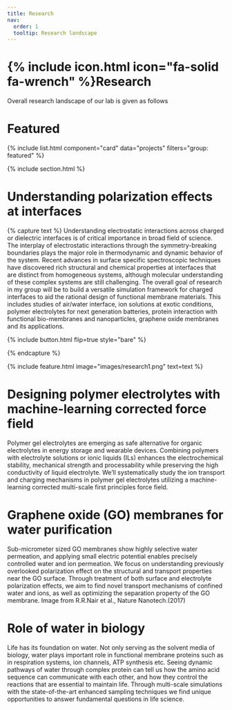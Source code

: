 ```yaml
---
title: Research
nav:
  order: 1
  tooltip: Research landscape
---
```


# {% include icon.html icon="fa-solid fa-wrench" %}Research

Overall research landscape of our lab is given as follows

# Featured

{% include list.html component="card" data="projects" filters="group: featured" %}

{% include section.html %}

# Understanding polarization effects at interfaces

{% capture text %}
Understanding electrostatic interactions across charged or dielectric interfaces is of critical importance in broad field of science. The interplay of electrostatic interactions through the symmetry-breaking boundaries plays the major role in thermodynamic and dynamic behavior of the system. Recent advances in surface specific spectroscopic techniques have discovered rich structural and chemical properties at interfaces that are distinct from homogeneous systems, although molecular understanding of these complex systems are still challenging. The overall goal of research in my group will be to build a versatile simulation framework for charged interfaces to aid the rational design of functional membrane materials. This includes studies of air/water interface, ion solutions at exotic conditions, polymer electrolytes for next generation batteries, protein interaction with functional bio-membranes and nanoparticles, graphene oxide membranes and its applications.

{%
  include button.html
  flip=true
  style="bare"
%}

{% endcapture %}

{%
  include feature.html
  image="images/research1.png"
  text=text
%}


# Designing polymer electrolytes with machine-learning corrected force field

Polymer gel electrolytes are emerging as safe alternative for organic electrolytes in energy storage and wearable devices. Combining polymers with electrolyte solutions or ionic liquids (ILs) enhances the electrochemical stability, mechanical strength and processability while preserving the high conductivity of liquid electrolyte. We’ll systematically study the ion transport and charging mechanisms in polymer gel electrolytes utilizing a machine-learning corrected multi-scale first principles force field.

# Graphene oxide (GO) membranes for water purification

Sub-micrometer sized GO membranes show highly selective water permeation, and applying small electric potential enables precisely controlled water and ion permeation. We focus on understanding previously overlooked polarization effect on the structural and transport properties near the GO surface. Through treatment of both surface and electrolyte polarization effects, we aim to find novel transport mechanisms of confined water and ions, as well as optimizing the separation property of the GO membrane.
Image from R.R.Nair et al., Nature Nanotech.(2017)

# Role of water in biology

Life has its foundation on water. Not only serving as the solvent media of biology, water plays important role in functional membrane proteins such as in respiration systems, ion channels, ATP synthesis etc. Seeing dynamic pathways of water through complex protein can tell us how the amino acid sequence can communicate with each other, and how they control the reactions that are essential to maintain life. Through multi-scale simulations with the state-of-the-art enhanced sampling techniques we find unique opportunities to answer fundamental questions in life science.
